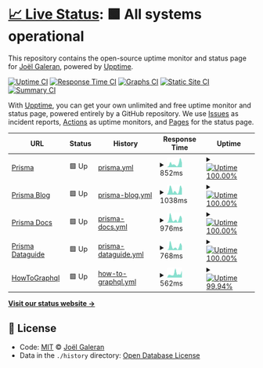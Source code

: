# [📈 Live Status](https://jolg42.github.io/upptime): <!--live status--> **🟩 All systems operational**

This repository contains the open-source uptime monitor and status page for [Joël Galeran](https://twitter.com/Jolg42), powered by [Upptime](https://github.com/upptime/upptime).

[![Uptime CI](https://github.com/koj-co/upptime/workflows/Uptime%20CI/badge.svg)](https://github.com/koj-co/upptime/actions?query=workflow%3A%22Uptime+CI%22)
[![Response Time CI](https://github.com/koj-co/upptime/workflows/Response%20Time%20CI/badge.svg)](https://github.com/koj-co/upptime/actions?query=workflow%3A%22Response+Time+CI%22)
[![Graphs CI](https://github.com/koj-co/upptime/workflows/Graphs%20CI/badge.svg)](https://github.com/koj-co/upptime/actions?query=workflow%3A%22Graphs+CI%22)
[![Static Site CI](https://github.com/koj-co/upptime/workflows/Static%20Site%20CI/badge.svg)](https://github.com/koj-co/upptime/actions?query=workflow%3A%22Static+Site+CI%22)
[![Summary CI](https://github.com/koj-co/upptime/workflows/Summary%20CI/badge.svg)](https://github.com/koj-co/upptime/actions?query=workflow%3A%22Summary+CI%22)

With [Upptime](https://upptime.js.org), you can get your own unlimited and free uptime monitor and status page, powered entirely by a GitHub repository. We use [Issues](https://github.com/jolg42/upptime/issues) as incident reports, [Actions](https://github.com/jolg42/upptime/actions) as uptime monitors, and [Pages](https://jolg42.github.io/upptime) for the status page.

<!--start: status pages-->
<!-- This summary is generated by Upptime (https://github.com/upptime/upptime) -->
<!-- Do not edit this manually, your changes will be overwritten -->
<!-- prettier-ignore -->
| URL | Status | History | Response Time | Uptime |
| --- | ------ | ------- | ------------- | ------ |
| [Prisma](https://www.prisma.io) | 🟩 Up | [prisma.yml](https://github.com/Jolg42/upptime/commits/master/history/prisma.yml) | <details><summary><img alt="Response time graph" src="./graphs/prisma.png" height="20"> 852ms</summary><br><a href="https://jolg42.github.io/upptime/history/prisma"><img alt="Response time 852" src="https://img.shields.io/endpoint?url=https%3A%2F%2Fraw.githubusercontent.com%2FJolg42%2Fupptime%2Fmaster%2Fapi%2Fprisma%2Fresponse-time.json"></a><br><a href="https://jolg42.github.io/upptime/history/prisma"><img alt="24-hour response time 661" src="https://img.shields.io/endpoint?url=https%3A%2F%2Fraw.githubusercontent.com%2FJolg42%2Fupptime%2Fmaster%2Fapi%2Fprisma%2Fresponse-time-day.json"></a><br><a href="https://jolg42.github.io/upptime/history/prisma"><img alt="7-day response time 602" src="https://img.shields.io/endpoint?url=https%3A%2F%2Fraw.githubusercontent.com%2FJolg42%2Fupptime%2Fmaster%2Fapi%2Fprisma%2Fresponse-time-week.json"></a><br><a href="https://jolg42.github.io/upptime/history/prisma"><img alt="30-day response time 852" src="https://img.shields.io/endpoint?url=https%3A%2F%2Fraw.githubusercontent.com%2FJolg42%2Fupptime%2Fmaster%2Fapi%2Fprisma%2Fresponse-time-month.json"></a><br><a href="https://jolg42.github.io/upptime/history/prisma"><img alt="1-year response time 852" src="https://img.shields.io/endpoint?url=https%3A%2F%2Fraw.githubusercontent.com%2FJolg42%2Fupptime%2Fmaster%2Fapi%2Fprisma%2Fresponse-time-year.json"></a></details> | <details><summary><a href="https://jolg42.github.io/upptime/history/prisma"><img alt="Uptime 100.00%" src="https://img.shields.io/endpoint?url=https%3A%2F%2Fraw.githubusercontent.com%2FJolg42%2Fupptime%2Fmaster%2Fapi%2Fprisma%2Fuptime.json"></a></summary><a href="https://jolg42.github.io/upptime/history/prisma"><img alt="24-hour uptime 100.00%" src="https://img.shields.io/endpoint?url=https%3A%2F%2Fraw.githubusercontent.com%2FJolg42%2Fupptime%2Fmaster%2Fapi%2Fprisma%2Fuptime-day.json"></a><br><a href="https://jolg42.github.io/upptime/history/prisma"><img alt="7-day uptime 100.00%" src="https://img.shields.io/endpoint?url=https%3A%2F%2Fraw.githubusercontent.com%2FJolg42%2Fupptime%2Fmaster%2Fapi%2Fprisma%2Fuptime-week.json"></a><br><a href="https://jolg42.github.io/upptime/history/prisma"><img alt="30-day uptime 100.00%" src="https://img.shields.io/endpoint?url=https%3A%2F%2Fraw.githubusercontent.com%2FJolg42%2Fupptime%2Fmaster%2Fapi%2Fprisma%2Fuptime-month.json"></a><br><a href="https://jolg42.github.io/upptime/history/prisma"><img alt="1-year uptime 100.00%" src="https://img.shields.io/endpoint?url=https%3A%2F%2Fraw.githubusercontent.com%2FJolg42%2Fupptime%2Fmaster%2Fapi%2Fprisma%2Fuptime-year.json"></a></details>
| [Prisma Blog](https://www.prisma.io/blog/) | 🟩 Up | [prisma-blog.yml](https://github.com/Jolg42/upptime/commits/master/history/prisma-blog.yml) | <details><summary><img alt="Response time graph" src="./graphs/prisma-blog.png" height="20"> 1038ms</summary><br><a href="https://jolg42.github.io/upptime/history/prisma-blog"><img alt="Response time 1038" src="https://img.shields.io/endpoint?url=https%3A%2F%2Fraw.githubusercontent.com%2FJolg42%2Fupptime%2Fmaster%2Fapi%2Fprisma-blog%2Fresponse-time.json"></a><br><a href="https://jolg42.github.io/upptime/history/prisma-blog"><img alt="24-hour response time 685" src="https://img.shields.io/endpoint?url=https%3A%2F%2Fraw.githubusercontent.com%2FJolg42%2Fupptime%2Fmaster%2Fapi%2Fprisma-blog%2Fresponse-time-day.json"></a><br><a href="https://jolg42.github.io/upptime/history/prisma-blog"><img alt="7-day response time 311" src="https://img.shields.io/endpoint?url=https%3A%2F%2Fraw.githubusercontent.com%2FJolg42%2Fupptime%2Fmaster%2Fapi%2Fprisma-blog%2Fresponse-time-week.json"></a><br><a href="https://jolg42.github.io/upptime/history/prisma-blog"><img alt="30-day response time 1038" src="https://img.shields.io/endpoint?url=https%3A%2F%2Fraw.githubusercontent.com%2FJolg42%2Fupptime%2Fmaster%2Fapi%2Fprisma-blog%2Fresponse-time-month.json"></a><br><a href="https://jolg42.github.io/upptime/history/prisma-blog"><img alt="1-year response time 1038" src="https://img.shields.io/endpoint?url=https%3A%2F%2Fraw.githubusercontent.com%2FJolg42%2Fupptime%2Fmaster%2Fapi%2Fprisma-blog%2Fresponse-time-year.json"></a></details> | <details><summary><a href="https://jolg42.github.io/upptime/history/prisma-blog"><img alt="Uptime 100.00%" src="https://img.shields.io/endpoint?url=https%3A%2F%2Fraw.githubusercontent.com%2FJolg42%2Fupptime%2Fmaster%2Fapi%2Fprisma-blog%2Fuptime.json"></a></summary><a href="https://jolg42.github.io/upptime/history/prisma-blog"><img alt="24-hour uptime 100.00%" src="https://img.shields.io/endpoint?url=https%3A%2F%2Fraw.githubusercontent.com%2FJolg42%2Fupptime%2Fmaster%2Fapi%2Fprisma-blog%2Fuptime-day.json"></a><br><a href="https://jolg42.github.io/upptime/history/prisma-blog"><img alt="7-day uptime 100.00%" src="https://img.shields.io/endpoint?url=https%3A%2F%2Fraw.githubusercontent.com%2FJolg42%2Fupptime%2Fmaster%2Fapi%2Fprisma-blog%2Fuptime-week.json"></a><br><a href="https://jolg42.github.io/upptime/history/prisma-blog"><img alt="30-day uptime 100.00%" src="https://img.shields.io/endpoint?url=https%3A%2F%2Fraw.githubusercontent.com%2FJolg42%2Fupptime%2Fmaster%2Fapi%2Fprisma-blog%2Fuptime-month.json"></a><br><a href="https://jolg42.github.io/upptime/history/prisma-blog"><img alt="1-year uptime 100.00%" src="https://img.shields.io/endpoint?url=https%3A%2F%2Fraw.githubusercontent.com%2FJolg42%2Fupptime%2Fmaster%2Fapi%2Fprisma-blog%2Fuptime-year.json"></a></details>
| [Prisma Docs](https://www.prisma.io/docs/) | 🟩 Up | [prisma-docs.yml](https://github.com/Jolg42/upptime/commits/master/history/prisma-docs.yml) | <details><summary><img alt="Response time graph" src="./graphs/prisma-docs.png" height="20"> 976ms</summary><br><a href="https://jolg42.github.io/upptime/history/prisma-docs"><img alt="Response time 976" src="https://img.shields.io/endpoint?url=https%3A%2F%2Fraw.githubusercontent.com%2FJolg42%2Fupptime%2Fmaster%2Fapi%2Fprisma-docs%2Fresponse-time.json"></a><br><a href="https://jolg42.github.io/upptime/history/prisma-docs"><img alt="24-hour response time 552" src="https://img.shields.io/endpoint?url=https%3A%2F%2Fraw.githubusercontent.com%2FJolg42%2Fupptime%2Fmaster%2Fapi%2Fprisma-docs%2Fresponse-time-day.json"></a><br><a href="https://jolg42.github.io/upptime/history/prisma-docs"><img alt="7-day response time 302" src="https://img.shields.io/endpoint?url=https%3A%2F%2Fraw.githubusercontent.com%2FJolg42%2Fupptime%2Fmaster%2Fapi%2Fprisma-docs%2Fresponse-time-week.json"></a><br><a href="https://jolg42.github.io/upptime/history/prisma-docs"><img alt="30-day response time 976" src="https://img.shields.io/endpoint?url=https%3A%2F%2Fraw.githubusercontent.com%2FJolg42%2Fupptime%2Fmaster%2Fapi%2Fprisma-docs%2Fresponse-time-month.json"></a><br><a href="https://jolg42.github.io/upptime/history/prisma-docs"><img alt="1-year response time 976" src="https://img.shields.io/endpoint?url=https%3A%2F%2Fraw.githubusercontent.com%2FJolg42%2Fupptime%2Fmaster%2Fapi%2Fprisma-docs%2Fresponse-time-year.json"></a></details> | <details><summary><a href="https://jolg42.github.io/upptime/history/prisma-docs"><img alt="Uptime 100.00%" src="https://img.shields.io/endpoint?url=https%3A%2F%2Fraw.githubusercontent.com%2FJolg42%2Fupptime%2Fmaster%2Fapi%2Fprisma-docs%2Fuptime.json"></a></summary><a href="https://jolg42.github.io/upptime/history/prisma-docs"><img alt="24-hour uptime 100.00%" src="https://img.shields.io/endpoint?url=https%3A%2F%2Fraw.githubusercontent.com%2FJolg42%2Fupptime%2Fmaster%2Fapi%2Fprisma-docs%2Fuptime-day.json"></a><br><a href="https://jolg42.github.io/upptime/history/prisma-docs"><img alt="7-day uptime 100.00%" src="https://img.shields.io/endpoint?url=https%3A%2F%2Fraw.githubusercontent.com%2FJolg42%2Fupptime%2Fmaster%2Fapi%2Fprisma-docs%2Fuptime-week.json"></a><br><a href="https://jolg42.github.io/upptime/history/prisma-docs"><img alt="30-day uptime 100.00%" src="https://img.shields.io/endpoint?url=https%3A%2F%2Fraw.githubusercontent.com%2FJolg42%2Fupptime%2Fmaster%2Fapi%2Fprisma-docs%2Fuptime-month.json"></a><br><a href="https://jolg42.github.io/upptime/history/prisma-docs"><img alt="1-year uptime 100.00%" src="https://img.shields.io/endpoint?url=https%3A%2F%2Fraw.githubusercontent.com%2FJolg42%2Fupptime%2Fmaster%2Fapi%2Fprisma-docs%2Fuptime-year.json"></a></details>
| [Prisma Dataguide](https://www.prisma.io/dataguide/) | 🟩 Up | [prisma-dataguide.yml](https://github.com/Jolg42/upptime/commits/master/history/prisma-dataguide.yml) | <details><summary><img alt="Response time graph" src="./graphs/prisma-dataguide.png" height="20"> 768ms</summary><br><a href="https://jolg42.github.io/upptime/history/prisma-dataguide"><img alt="Response time 768" src="https://img.shields.io/endpoint?url=https%3A%2F%2Fraw.githubusercontent.com%2FJolg42%2Fupptime%2Fmaster%2Fapi%2Fprisma-dataguide%2Fresponse-time.json"></a><br><a href="https://jolg42.github.io/upptime/history/prisma-dataguide"><img alt="24-hour response time 437" src="https://img.shields.io/endpoint?url=https%3A%2F%2Fraw.githubusercontent.com%2FJolg42%2Fupptime%2Fmaster%2Fapi%2Fprisma-dataguide%2Fresponse-time-day.json"></a><br><a href="https://jolg42.github.io/upptime/history/prisma-dataguide"><img alt="7-day response time 273" src="https://img.shields.io/endpoint?url=https%3A%2F%2Fraw.githubusercontent.com%2FJolg42%2Fupptime%2Fmaster%2Fapi%2Fprisma-dataguide%2Fresponse-time-week.json"></a><br><a href="https://jolg42.github.io/upptime/history/prisma-dataguide"><img alt="30-day response time 768" src="https://img.shields.io/endpoint?url=https%3A%2F%2Fraw.githubusercontent.com%2FJolg42%2Fupptime%2Fmaster%2Fapi%2Fprisma-dataguide%2Fresponse-time-month.json"></a><br><a href="https://jolg42.github.io/upptime/history/prisma-dataguide"><img alt="1-year response time 768" src="https://img.shields.io/endpoint?url=https%3A%2F%2Fraw.githubusercontent.com%2FJolg42%2Fupptime%2Fmaster%2Fapi%2Fprisma-dataguide%2Fresponse-time-year.json"></a></details> | <details><summary><a href="https://jolg42.github.io/upptime/history/prisma-dataguide"><img alt="Uptime 100.00%" src="https://img.shields.io/endpoint?url=https%3A%2F%2Fraw.githubusercontent.com%2FJolg42%2Fupptime%2Fmaster%2Fapi%2Fprisma-dataguide%2Fuptime.json"></a></summary><a href="https://jolg42.github.io/upptime/history/prisma-dataguide"><img alt="24-hour uptime 100.00%" src="https://img.shields.io/endpoint?url=https%3A%2F%2Fraw.githubusercontent.com%2FJolg42%2Fupptime%2Fmaster%2Fapi%2Fprisma-dataguide%2Fuptime-day.json"></a><br><a href="https://jolg42.github.io/upptime/history/prisma-dataguide"><img alt="7-day uptime 100.00%" src="https://img.shields.io/endpoint?url=https%3A%2F%2Fraw.githubusercontent.com%2FJolg42%2Fupptime%2Fmaster%2Fapi%2Fprisma-dataguide%2Fuptime-week.json"></a><br><a href="https://jolg42.github.io/upptime/history/prisma-dataguide"><img alt="30-day uptime 100.00%" src="https://img.shields.io/endpoint?url=https%3A%2F%2Fraw.githubusercontent.com%2FJolg42%2Fupptime%2Fmaster%2Fapi%2Fprisma-dataguide%2Fuptime-month.json"></a><br><a href="https://jolg42.github.io/upptime/history/prisma-dataguide"><img alt="1-year uptime 100.00%" src="https://img.shields.io/endpoint?url=https%3A%2F%2Fraw.githubusercontent.com%2FJolg42%2Fupptime%2Fmaster%2Fapi%2Fprisma-dataguide%2Fuptime-year.json"></a></details>
| [HowToGraphql](https://www.howtographql.com/) | 🟩 Up | [how-to-graphql.yml](https://github.com/Jolg42/upptime/commits/master/history/how-to-graphql.yml) | <details><summary><img alt="Response time graph" src="./graphs/how-to-graphql.png" height="20"> 562ms</summary><br><a href="https://jolg42.github.io/upptime/history/how-to-graphql"><img alt="Response time 562" src="https://img.shields.io/endpoint?url=https%3A%2F%2Fraw.githubusercontent.com%2FJolg42%2Fupptime%2Fmaster%2Fapi%2Fhow-to-graphql%2Fresponse-time.json"></a><br><a href="https://jolg42.github.io/upptime/history/how-to-graphql"><img alt="24-hour response time 507" src="https://img.shields.io/endpoint?url=https%3A%2F%2Fraw.githubusercontent.com%2FJolg42%2Fupptime%2Fmaster%2Fapi%2Fhow-to-graphql%2Fresponse-time-day.json"></a><br><a href="https://jolg42.github.io/upptime/history/how-to-graphql"><img alt="7-day response time 766" src="https://img.shields.io/endpoint?url=https%3A%2F%2Fraw.githubusercontent.com%2FJolg42%2Fupptime%2Fmaster%2Fapi%2Fhow-to-graphql%2Fresponse-time-week.json"></a><br><a href="https://jolg42.github.io/upptime/history/how-to-graphql"><img alt="30-day response time 562" src="https://img.shields.io/endpoint?url=https%3A%2F%2Fraw.githubusercontent.com%2FJolg42%2Fupptime%2Fmaster%2Fapi%2Fhow-to-graphql%2Fresponse-time-month.json"></a><br><a href="https://jolg42.github.io/upptime/history/how-to-graphql"><img alt="1-year response time 562" src="https://img.shields.io/endpoint?url=https%3A%2F%2Fraw.githubusercontent.com%2FJolg42%2Fupptime%2Fmaster%2Fapi%2Fhow-to-graphql%2Fresponse-time-year.json"></a></details> | <details><summary><a href="https://jolg42.github.io/upptime/history/how-to-graphql"><img alt="Uptime 99.94%" src="https://img.shields.io/endpoint?url=https%3A%2F%2Fraw.githubusercontent.com%2FJolg42%2Fupptime%2Fmaster%2Fapi%2Fhow-to-graphql%2Fuptime.json"></a></summary><a href="https://jolg42.github.io/upptime/history/how-to-graphql"><img alt="24-hour uptime 100.00%" src="https://img.shields.io/endpoint?url=https%3A%2F%2Fraw.githubusercontent.com%2FJolg42%2Fupptime%2Fmaster%2Fapi%2Fhow-to-graphql%2Fuptime-day.json"></a><br><a href="https://jolg42.github.io/upptime/history/how-to-graphql"><img alt="7-day uptime 100.00%" src="https://img.shields.io/endpoint?url=https%3A%2F%2Fraw.githubusercontent.com%2FJolg42%2Fupptime%2Fmaster%2Fapi%2Fhow-to-graphql%2Fuptime-week.json"></a><br><a href="https://jolg42.github.io/upptime/history/how-to-graphql"><img alt="30-day uptime 99.94%" src="https://img.shields.io/endpoint?url=https%3A%2F%2Fraw.githubusercontent.com%2FJolg42%2Fupptime%2Fmaster%2Fapi%2Fhow-to-graphql%2Fuptime-month.json"></a><br><a href="https://jolg42.github.io/upptime/history/how-to-graphql"><img alt="1-year uptime 99.94%" src="https://img.shields.io/endpoint?url=https%3A%2F%2Fraw.githubusercontent.com%2FJolg42%2Fupptime%2Fmaster%2Fapi%2Fhow-to-graphql%2Fuptime-year.json"></a></details>

<!--end: status pages-->

[**Visit our status website →**](https://jolg42.github.io/upptime)

## 📄 License

- Code: [MIT](./LICENSE) © [Joël Galeran](https://twitter.com/Jolg42)
- Data in the `./history` directory: [Open Database License](https://opendatacommons.org/licenses/odbl/1-0/)
